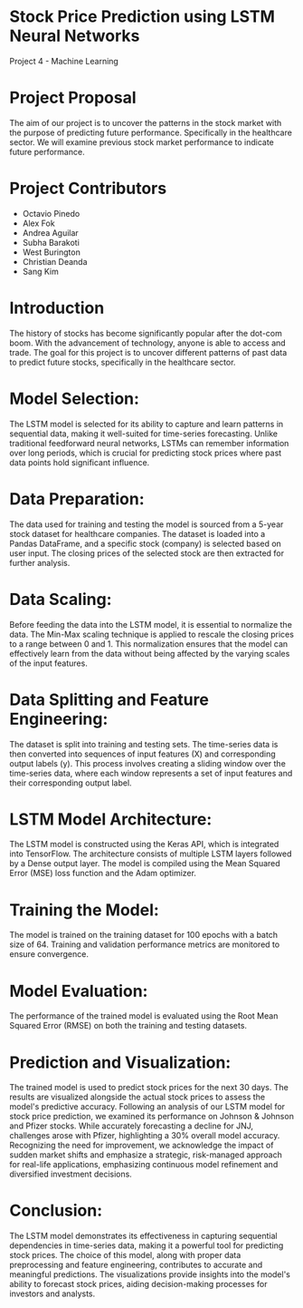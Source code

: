 # Stock Price Prediction using LSTM Neural Networks
Project 4 - Machine Learning

# Project Proposal
The aim of our project is to uncover the patterns in the stock market with the purpose of predicting future performance. Specifically in the healthcare sector. We will examine previous stock market performance to indicate future performance.

# Project Contributors
* Octavio Pinedo
* Alex Fok
* Andrea Aguilar
* Subha Barakoti
* West Burington
* Christian Deanda
* Sang Kim

# Introduction
The history of stocks has become significantly popular after the dot-com boom. With the advancement of technology, anyone is able to access and trade.  The goal for this project is to uncover different patterns of past data to predict future stocks, specifically in the healthcare sector. 

# Model Selection:
The LSTM model is selected for its ability to capture and learn patterns in sequential data, making it well-suited for time-series forecasting. Unlike traditional feedforward neural networks, LSTMs can remember information over long periods, which is crucial for predicting stock prices where past data points hold significant influence.
# Data Preparation:
The data used for training and testing the model is sourced from a 5-year stock dataset for healthcare companies. The dataset is loaded into a Pandas DataFrame, and a specific stock (company) is selected based on user input. The closing prices of the selected stock are then extracted for further analysis.
# Data Scaling:
Before feeding the data into the LSTM model, it is essential to normalize the data. The Min-Max scaling technique is applied to rescale the closing prices to a range between 0 and 1. This normalization ensures that the model can effectively learn from the data without being affected by the varying scales of the input features.
# Data Splitting and Feature Engineering:
The dataset is split into training and testing sets. The time-series data is then converted into sequences of input features (X) and corresponding output labels (y). This process involves creating a sliding window over the time-series data, where each window represents a set of input features and their corresponding output label.
# LSTM Model Architecture:
The LSTM model is constructed using the Keras API, which is integrated into TensorFlow. The architecture consists of multiple LSTM layers followed by a Dense output layer. The model is compiled using the Mean Squared Error (MSE) loss function and the Adam optimizer.
# Training the Model:
The model is trained on the training dataset for 100 epochs with a batch size of 64. Training and validation performance metrics are monitored to ensure convergence.
# Model Evaluation:
The performance of the trained model is evaluated using the Root Mean Squared Error (RMSE) on both the training and testing datasets.
# Prediction and Visualization:
The trained model is used to predict stock prices for the next 30 days. The results are visualized alongside the actual stock prices to assess the model's predictive accuracy. Following an analysis of our LSTM model for stock price prediction, we examined its performance on Johnson & Johnson and Pfizer stocks. While accurately forecasting a decline for JNJ, challenges arose with Pfizer, highlighting a 30% overall model accuracy. Recognizing the need for improvement, we acknowledge the impact of sudden market shifts and emphasize a strategic, risk-managed approach for real-life applications, emphasizing continuous model refinement and diversified investment decisions.
# Conclusion:
The LSTM model demonstrates its effectiveness in capturing sequential dependencies in time-series data, making it a powerful tool for predicting stock prices. The choice of this model, along with proper data preprocessing and feature engineering, contributes to accurate and meaningful predictions. The visualizations provide insights into the model's ability to forecast stock prices, aiding decision-making processes for investors and analysts.
